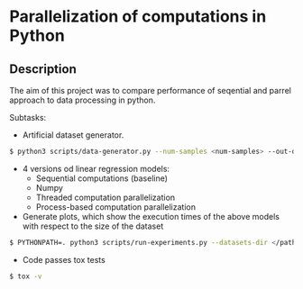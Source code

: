 # Parallelization of computations in Python

## Description
The aim of this project was to compare performance of seqential and parrel approach to data processing in python.

Subtasks:
- Artificial dataset generator.
```bash
$ python3 scripts/data-generator.py --num-samples <num-samples> --out-dir </path/to/datasets>
```
- 4 versions od linear regression models:
    - Sequential computations (baseline)
    - Numpy
    - Threaded computation parallelization
    - Process-based computation parallelization
- Generate plots, which show the execution times of the above models with respect to the size of the dataset
```bash
$ PYTHONPATH=. python3 scripts/run-experiments.py --datasets-dir </path/to/datasets>
```
- Code passes tox tests 
```bash
$ tox -v
```

